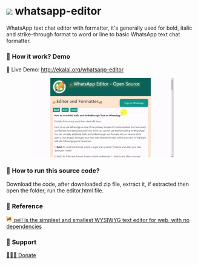 # <img src='images/WhatsApp-Editor-Logo.png' width='48px' class='logo' />  whatsapp-editor
WhatsApp text chat editor with formatter, it's generally used for bold, italic and strike-through  format to word or line to basic WhatsApp text chat formatter.


<h3><span class='emoji'>👀 </span>How it work? Demo</h3>
<span class='emoji'>🔗 </span> Live Demo: <a href='http://ekalai.org/whatsapp-editor/'> http://ekalai.org/whatsapp-editor </a>
<p>
	<div style='text-align:center'>
	<img class='img-step' src='whatsapp-editor-demo.gif' width='75%' />
	</div>
</p>

<h3><span class='emoji'>🚀 </span>How to run this source code?</h3>
<p>
	Download the code, after downloaded zip file, extract it, if extracted then open the folder, run the editor.html file.
</p>

<h3><span class='emoji'>🔗 </span>Reference</h3>
<p>
	<a href='https://github.com/jaredreich/pell'><img src="images/pell.png" width="16px"/> pell is the simplest and smallest WYSIWYG text editor for web, with no dependencies</a>					
</p>		

<h3><span class='emoji'>🍵 </span>Support</h3>
<p>
	<a href='http://ekalai.org/donate'>🧑‍🤝‍🧑 Donate</a>					
</p>
